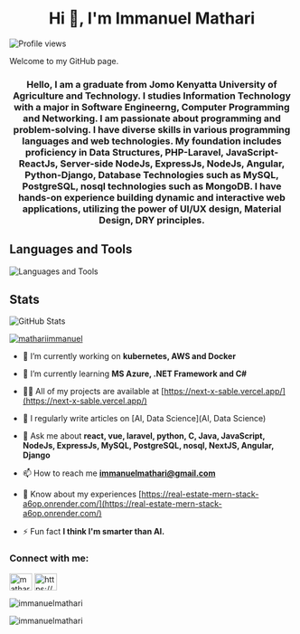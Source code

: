 <h1 align="center">Hi 👋, I'm Immanuel Mathari</h1>

![Profile views](https://komarev.com/ghpvc/?username=yourusername&style=flat-square)

Welcome to my GitHub page.

<h3 align="center">Hello, I am a graduate from Jomo Kenyatta University of Agriculture and Technology. I studies Information Technology with a major in Software Engineerng, Computer Programming and Networking. I am passionate about programming and problem-solving. I have diverse skills in various programming languages and web technologies. My foundation includes proficiency in Data Structures, PHP-Laravel, JavaScript- ReactJs, Server-side NodeJs, ExpressJs, NodeJs, Angular, Python-Django, Database Technologies such as MySQL, PostgreSQL, nosql technologies such as MongoDB. I have hands-on experience building dynamic and interactive web applications, utilizing the power of UI/UX design, Material Design, DRY principles.</h3>

## Languages and Tools

![Languages and Tools](https://skillicons.dev/icons?i=php,py,cpp,html,css,js,java,mysql,git,docker,linux,react,typescript,nodejs)

## Stats

![GitHub Stats](https://github-readme-stats.vercel.app/api?username=yourusername&show_icons=true&theme=radical)


<p align="left"> <a href="https://twitter.com/mathariimmanuel" target="blank"><img src="https://img.shields.io/twitter/follow/mathariimmanuel?logo=twitter&style=for-the-badge" alt="mathariimmanuel" /></a> </p>

- 🔭 I’m currently working on **kubernetes, AWS and Docker**

- 🌱 I’m currently learning **MS Azure, .NET Framework and C#**

- 👨‍💻 All of my projects are available at [https://next-x-sable.vercel.app/](https://next-x-sable.vercel.app/)

- 📝 I regularly write articles on [AI, Data Science](AI, Data Science)

- 💬 Ask me about **react, vue, laravel, python, C, Java, JavaScript, NodeJs, ExpressJs, MySQL, PostgreSQL, nosql, NextJS, Angular, Django**

- 📫 How to reach me **immanuelmathari@gmail.com**

- 📄 Know about my experiences [https://real-estate-mern-stack-a6op.onrender.com/](https://real-estate-mern-stack-a6op.onrender.com/)

- ⚡ Fun fact **I think I'm smarter than AI.**

<h3 align="left">Connect with me:</h3>
<p align="left">
<a href="https://twitter.com/mathariimmanuel" target="blank"><img align="center" src="https://raw.githubusercontent.com/rahuldkjain/github-profile-readme-generator/master/src/images/icons/Social/twitter.svg" alt="mathariimmanuel" height="30" width="40" /></a>
<a href="https://linkedin.com/in/https://www.linkedin.com/in/immanuel-mathari-20aa51253/" target="blank"><img align="center" src="https://raw.githubusercontent.com/rahuldkjain/github-profile-readme-generator/master/src/images/icons/Social/linked-in-alt.svg" alt="https://www.linkedin.com/in/immanuel-mathari-20aa51253/" height="30" width="40" /></a>
</p>



<p><img align="center" src="https://github-readme-stats.vercel.app/api/top-langs?username=immanuelmathari&show_icons=true&locale=en&layout=compact" alt="immanuelmathari" /></p>

<p><img align="center" src="https://github-readme-streak-stats.herokuapp.com/?user=immanuelmathari&" alt="immanuelmathari" /></p>



<!--
**immanuelmathari/immanuelmathari** is a ✨ _special_ ✨ repository because its `README.md` (this file) appears on your GitHub profile.

Here are some ideas to get you started:

- 🔭 I’m currently working on ...
- 🌱 I’m currently learning ...
- 👯 I’m looking to collaborate on ...
- 🤔 I’m looking for help with ...
- 💬 Ask me about ...
- 📫 How to reach me: ...
- 😄 Pronouns: ...
- ⚡ Fun fact: ...
-->
